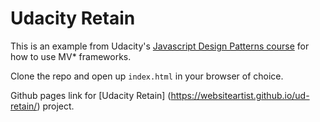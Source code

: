 # Udacity Retain

This is an example from Udacity's [Javascript Design Patterns course](https://www.udacity.com/course/javascript-design-patterns--ud989) for how to use MV* frameworks.

Clone the repo and open up `index.html` in your browser of choice.

Github pages link for [Udacity Retain] (https://websiteartist.github.io/ud-retain/) project. 